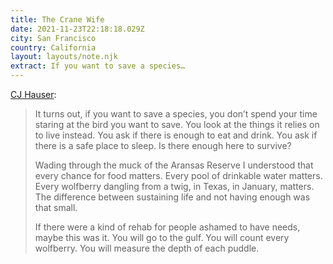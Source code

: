 ```yaml
---
title: The Crane Wife
date: 2021-11-23T22:18:18.029Z
city: San Francisco
country: California
layout: layouts/note.njk
extract: If you want to save a species…
---
```


[CJ Hauser](https://www.theparisreview.org/blog/2019/07/16/the-crane-wife/):

> It turns out, if you want to save a species, you don’t spend your time staring at the bird you want to save. You look at the things it relies on to live instead. You ask if there is enough to eat and drink. You ask if there is a safe place to sleep. Is there enough here to survive?
>
> Wading through the muck of the Aransas Reserve I understood that every chance for food matters. Every pool of drinkable water matters. Every wolfberry dangling from a twig, in Texas, in January, matters. The difference between sustaining life and not having enough was that small.
>
> If there were a kind of rehab for people ashamed to have needs, maybe this was it. You will go to the gulf. You will count every wolfberry. You will measure the depth of each puddle.
